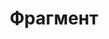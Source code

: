 ---
layout: tag
title: Фрагмент
titles: Фрагменты
slug: fragmentum
priority: 12
description: Фрагменты из внешних источников информации. То, что я посчитал нужным сохранить.
sortby: date
---
